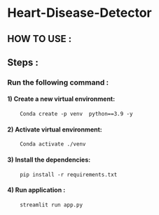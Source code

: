 # Heart-Disease-Detector

## HOW TO USE :

## Steps :

### Run the following command :

#### 1) Create a new virtual environment:


        Conda create -p venv  python==3.9 -y 

#### 2) Activate  virtual environment:


        Conda activate ./venv 


#### 3) Install the dependencies:


        pip install -r requirements.txt  

    
#### 4) Run application :


        streamlit run app.py 

